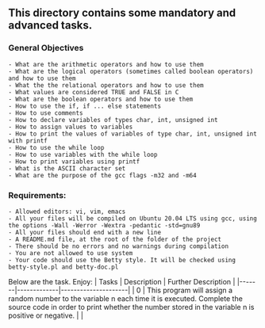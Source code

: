 ## This directory contains some mandatory and advanced tasks.

### General Objectives
	- What are the arithmetic operators and how to use them
	- What are the logical operators (sometimes called boolean operators) and how to use them
	- What the the relational operators and how to use them
	- What values are considered TRUE and FALSE in C
	- What are the boolean operators and how to use them
	- How to use the if, if ... else statements
	- How to use comments
	- How to declare variables of types char, int, unsigned int
	- How to assign values to variables
	- How to print the values of variables of type char, int, unsigned int with printf
	- How to use the while loop
	- How to use variables with the while loop
	- How to print variables using printf
	- What is the ASCII character set
	- What are the purpose of the gcc flags -m32 and -m64
### Requirements:
	- Allowed editors: vi, vim, emacs
	- All your files will be compiled on Ubuntu 20.04 LTS using gcc, using the options -Wall -Werror -Wextra -pedantic -std=gnu89
	- All your files should end with a new line
	- A README.md file, at the root of the folder of the project
	- There should be no errors and no warnings during compilation
	- You are not allowed to use system
	- Your code should use the Betty style. It will be checked using betty-style.pl and betty-doc.pl

Below are the task. Enjoy:
| Tasks | Description | Further Description |
|-------|-------------|---------------------|
|  0	| This program will assign a random number to the variable n each time it is executed. Complete the source code in order to print whether the number stored in the variable n is positive or negative.	      |			    |

